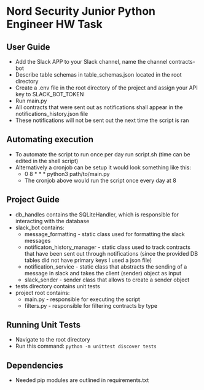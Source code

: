 # Nord Security Junior Python Engineer HW Task

## User Guide
- Add the Slack APP to your Slack channel, name the channel contracts-bot
- Describe table schemas in table_schemas.json located in the root directory
- Create a .env file in the root directory of the project and assign your API key to SLACK_BOT_TOKEN
- Run main.py
- All contracts that were sent out as notifications shall appear in the notifications_history.json file
- These notifications will not be sent out the next time the script is ran

## Automating execution
- To automate the script to run once per day run script.sh (time can be edited in the shell script)
- Alternatively a cronjob can be setup it would look something like this:
  - 0 8 * * * python3 path/to/main.py
  - The cronjob above would run the script once every day at 8

## Project Guide
- db_handles contains the SQLiteHandler, which is responsible for interacting with the database
- slack_bot contains:
  - message_formatting - static class used for formatting the slack messages
  - notificaton_history_manager - static class used to track contracts that have been sent out through notifications (since the provided DB tables did not have primary keys I used a json file)
  - notification_service - static class that abstracts the sending of a message in slack and takes the client (sender) object as input
  - slack_sender - sender class that allows to create a sender object
- tests directory contains unit tests
- project root contains:
    - main.py - responsible for executing the script
    - filters.py - responsible for filtering contracts by type

## Running Unit Tests
- Navigate to the root directory
- Run this command: ```python -m unittest discover tests```

## Dependencies
- Needed pip modules are outlined in requirements.txt